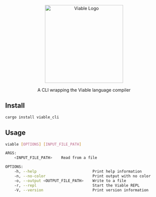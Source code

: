<p align="center">
    <img alt="Viable Logo" height="250px" src="https://user-images.githubusercontent.com/14347895/159065887-51a2d948-ae6f-48c4-9dd2-1ee69e76b19f.png">
</p>

<p align="center">
A CLI wrapping the Viable language compiler
</p>

## Install

```sh
cargo install viable_cli
```

## Usage

```sh
viable [OPTIONS] [INPUT_FILE_PATH]

ARGS:
    <INPUT_FILE_PATH>    Read from a file

OPTIONS:
    -h, --help                         Print help information
    -n, --no-color                     Print output with no color
    -o, --output <OUTPUT_FILE_PATH>    Write to a file
    -r, --repl                         Start the Viable REPL
    -V, --version                      Print version information
```